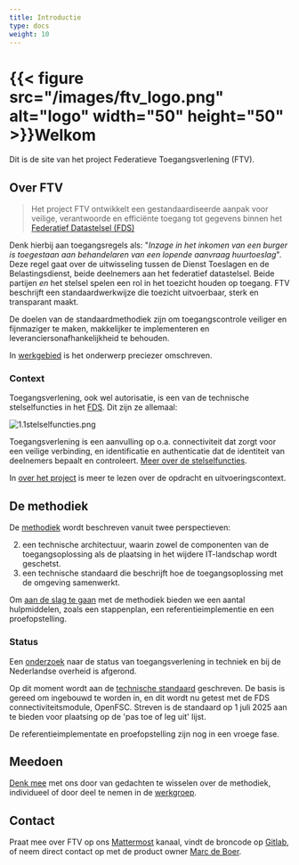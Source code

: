 ```yaml
---
title: Introductie
type: docs
weight: 10
---
```


# {{< figure src="/images/ftv_logo.png" alt="logo" width="50" height="50" >}}Welkom

Dit is de site van het project Federatieve Toegangsverlening (FTV).

## Over FTV

> Het project FTV ontwikkelt een gestandaardiseerde aanpak voor veilige, verantwoorde en efficiënte toegang 
> tot gegevens binnen het [Federatief Datastelsel (FDS)](https://realisatieibds.nl/page/view/564cc96c-115e-4e81-b5e6-01c99b1814ec/de-ontwikkeling-van-het-federatief-datastelsel)

Denk hierbij aan toegangsregels als: "_Inzage in het inkomen van een burger is toegestaan aan behandelaren van een lopende aanvraag huurtoeslag_".
Deze regel gaat over de uitwisseling tussen de Dienst Toeslagen en de Belastingsdienst, beide deelnemers aan het federatief datastelsel. Beide
partijen _en_ het stelsel spelen een rol in het toezicht houden op toegang. FTV beschrijft een standaardwerkwijze die toezicht uitvoerbaar, sterk en transparant maakt.

De doelen van de standaardmethodiek zijn om toegangscontrole veiliger en fijnmaziger te maken, makkelijker te implementeren en leveranciersonafhankelijkheid te behouden.

In [werkgebied](/docs/4.onderzoek/1.werkgebied) is het onderwerp preciezer omschreven.

### Context

Toegangsverlening, ook wel autorisatie, is een van de technische stelselfuncties in het [FDS](https://federatief.datastelsel.nl/). Dit zijn ze allemaal:

![1.1stelselfuncties.png](/images/1.1stelselfuncties.png)

Toegangsverlening is een aanvulling op o.a. connectiviteit dat zorgt voor een veilige verbinding, en identificatie en authenticatie dat de identiteit van deelnemers
bepaalt en controleert. [Meer over de stelselfuncties](https://federatief.datastelsel.nl/kennisbank/stelselfuncties/).

In [over het project](/docs/5.over_het_project) is meer te lezen over de opdracht en uitvoeringscontext.

## De methodiek

De [methodiek](/docs/1.methodiek) wordt beschreven vanuit twee perspectieven:

2. een technische architectuur, waarin zowel de componenten van de toegangsoplossing als de plaatsing in het wijdere IT-landschap wordt geschetst.
3. een technische standaard die beschrijft hoe de toegangsoplossing met de omgeving samenwerkt.

Om [aan de slag te gaan](/docs/2.toepassen) met de methodiek bieden we een aantal hulpmiddelen, zoals een stappenplan, een referentieimplementie en een proefopstelling.

### Status

Een [onderzoek](/docs/4.onderzoek) naar de status van toegangsverlening in techniek en bij de Nederlandse overheid is afgerond.

Op dit moment wordt aan de [technische standaard](/docs/1.methodiek/2.standaard) geschreven. De basis is gereed om ingebouwd te worden
in, en dit wordt nu getest met de FDS connectiviteitsmodule, OpenFSC. Streven is de standaard op 1 juli 2025 aan te bieden voor plaatsing op de 'pas toe of leg uit' lijst.

De referentieimplementate en proefopstelling zijn nog in een vroege fase.

## Meedoen 

[Denk mee](/docs/3.meedoen) met ons door van gedachten te wisselen over de methodiek, individueel of door deel te nemen in de [werkgroep](/docs/3.meedoen/1.werkgroep).

## Contact

Praat mee over FTV op ons [Mattermost](https://digilab.overheid.nl/chat/digilab/channels/federatieve-toegangsverlening) kanaal, vindt de broncode op [Gitlab](https://gitlab.com/digilab.overheid.nl/ecosystem/ftv/federatieve-toegangsverlening), of neem direct contact op met de product owner [Marc de Boer](mailto:marc.deboer@vng.nl).
